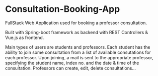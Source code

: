 # Consultation-Booking-App

FullStack Web Application used for booking a professor consultation. 

Bulit with Spring-boot framework as backend with REST Controllers & Vue.js as frontend.

Main types of users are students and professors.
Each student has the ability to join some consultation from a list of available consutations for each professor.
Upon joining, a mail is sent to the appropriate professor, specifying the student name, index no. and the date & time of the consultation.
Professors can create, edit, delete consultations... 

